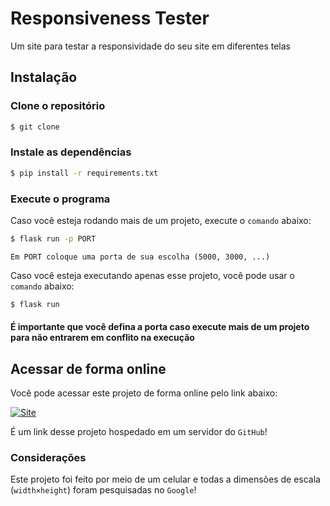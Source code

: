 # Responsiveness Tester
Um site para testar a responsividade do seu site em diferentes telas

## Instalação
### Clone o repositório
```bash
$ git clone
```
### Instale as dependências
```bash
$ pip install -r requirements.txt
```
### Execute o programa
Caso você esteja rodando mais de um projeto, execute o `comando` abaixo:
```bash
$ flask run -p PORT
```
`Em PORT coloque uma porta de sua escolha (5000, 3000, ...)`

Caso você esteja executando apenas esse projeto, você pode usar o `comando` abaixo:
```bash
$ flask run
```

#### É importante que você defina a porta caso execute mais de um projeto para não entrarem em conflito na execução

## Acessar de forma online
Você pode acessar este projeto de forma online pelo link abaixo:

[![Site](https://img.shields.io/badge/GitHub-100000?style=for-the-badge&logo=github&logoColor=white)]()

É um link desse projeto hospedado em um servidor do `GitHub`!

### Considerações
Este projeto foi feito por meio de um celular e todas a dimensões de escala (`width×height`) foram pesquisadas no `Google`!
